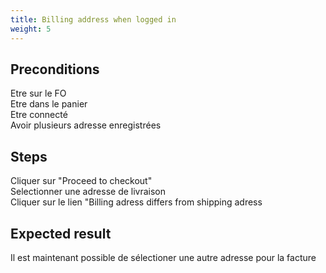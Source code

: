 ```yaml
---
title: Billing address when logged in
weight: 5
---
```


## Preconditions

Etre sur le FO\
Etre dans le panier\
Etre connecté\
Avoir plusieurs adresse enregistrées
## Steps

Cliquer sur "Proceed to checkout"\
Selectionner une adresse de livraison\
Cliquer sur le lien "Billing adress differs from shipping adress

## Expected result

Il est maintenant possible de sélectioner une autre adresse pour la facture

